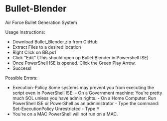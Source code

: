 # Bullet-Blender
Air Force Bullet Generation System


Usage Instructions:
- Download Bullet_Blender.zip from GitHub
- Extract Files to a desired location
- Right Click on BB.ps1
- Click "Edit"     (This should open up Bullet Blender in Powershell ISE)
- Once PowerShell ISE is opened. Click the Green Play Arrow.
- Success!


Possible Errors:
- Execution-Policy 
    Some systems may prevent you from executing the script even in PowerShell ISE.
      - On a Government machine: You're pretty much SOL unless you have admin rights.
      - On a Home Computer: Run PowerShell ISE or PowerShell as an administrator
          - Type the command:
                  Set-ExecutionPolicy Unrestricted
          - Type 
                  Y
- You're on a MAC
    PowerShell will not run on a MAC.
